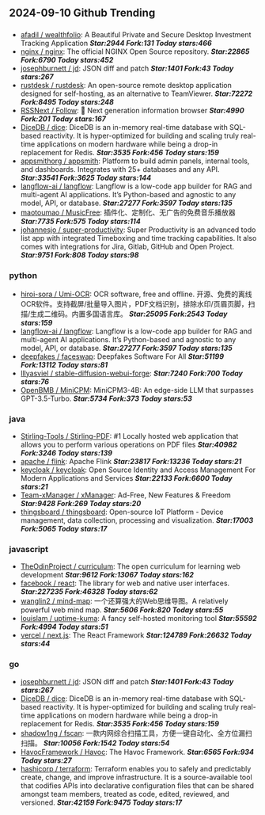 ## 2024-09-10 Github Trending

### 
* [afadil / wealthfolio](https://github.com/afadil/wealthfolio): A Beautiful Private and Secure Desktop Investment Tracking Application ***Star:2944 Fork:131 Today stars:466***
* [nginx / nginx](https://github.com/nginx/nginx): The official NGINX Open Source repository. ***Star:22865 Fork:6790 Today stars:452***
* [josephburnett / jd](https://github.com/josephburnett/jd): JSON diff and patch ***Star:1401 Fork:43 Today stars:267***
* [rustdesk / rustdesk](https://github.com/rustdesk/rustdesk): An open-source remote desktop application designed for self-hosting, as an alternative to TeamViewer. ***Star:72272 Fork:8495 Today stars:248***
* [RSSNext / Follow](https://github.com/RSSNext/Follow): 🧡 Next generation information browser ***Star:4990 Fork:201 Today stars:167***
* [DiceDB / dice](https://github.com/DiceDB/dice): DiceDB is an in-memory real-time database with SQL-based reactivity. It is hyper-optimized for building and scaling truly real-time applications on modern hardware while being a drop-in replacement for Redis. ***Star:3535 Fork:456 Today stars:159***
* [appsmithorg / appsmith](https://github.com/appsmithorg/appsmith): Platform to build admin panels, internal tools, and dashboards. Integrates with 25+ databases and any API. ***Star:33541 Fork:3625 Today stars:144***
* [langflow-ai / langflow](https://github.com/langflow-ai/langflow): Langflow is a low-code app builder for RAG and multi-agent AI applications. It’s Python-based and agnostic to any model, API, or database. ***Star:27277 Fork:3597 Today stars:135***
* [maotoumao / MusicFree](https://github.com/maotoumao/MusicFree): 插件化、定制化、无广告的免费音乐播放器 ***Star:7735 Fork:575 Today stars:114***
* [johannesjo / super-productivity](https://github.com/johannesjo/super-productivity): Super Productivity is an advanced todo list app with integrated Timeboxing and time tracking capabilities. It also comes with integrations for Jira, Gitlab, GitHub and Open Project. ***Star:9751 Fork:808 Today stars:98***

### python
* [hiroi-sora / Umi-OCR](https://github.com/hiroi-sora/Umi-OCR): OCR software, free and offline. 开源、免费的离线OCR软件。支持截屏/批量导入图片，PDF文档识别，排除水印/页眉页脚，扫描/生成二维码。内置多国语言库。 ***Star:25095 Fork:2543 Today stars:159***
* [langflow-ai / langflow](https://github.com/langflow-ai/langflow): Langflow is a low-code app builder for RAG and multi-agent AI applications. It’s Python-based and agnostic to any model, API, or database. ***Star:27277 Fork:3597 Today stars:135***
* [deepfakes / faceswap](https://github.com/deepfakes/faceswap): Deepfakes Software For All ***Star:51199 Fork:13112 Today stars:81***
* [lllyasviel / stable-diffusion-webui-forge](https://github.com/lllyasviel/stable-diffusion-webui-forge):  ***Star:7240 Fork:700 Today stars:76***
* [OpenBMB / MiniCPM](https://github.com/OpenBMB/MiniCPM): MiniCPM3-4B: An edge-side LLM that surpasses GPT-3.5-Turbo. ***Star:5734 Fork:373 Today stars:53***

### java
* [Stirling-Tools / Stirling-PDF](https://github.com/Stirling-Tools/Stirling-PDF): #1 Locally hosted web application that allows you to perform various operations on PDF files ***Star:40982 Fork:3246 Today stars:139***
* [apache / flink](https://github.com/apache/flink): Apache Flink ***Star:23817 Fork:13236 Today stars:21***
* [keycloak / keycloak](https://github.com/keycloak/keycloak): Open Source Identity and Access Management For Modern Applications and Services ***Star:22133 Fork:6600 Today stars:21***
* [Team-xManager / xManager](https://github.com/Team-xManager/xManager): Ad-Free, New Features & Freedom ***Star:9428 Fork:269 Today stars:20***
* [thingsboard / thingsboard](https://github.com/thingsboard/thingsboard): Open-source IoT Platform - Device management, data collection, processing and visualization. ***Star:17003 Fork:5065 Today stars:17***

### javascript
* [TheOdinProject / curriculum](https://github.com/TheOdinProject/curriculum): The open curriculum for learning web development ***Star:9612 Fork:13067 Today stars:162***
* [facebook / react](https://github.com/facebook/react): The library for web and native user interfaces. ***Star:227235 Fork:46328 Today stars:62***
* [wanglin2 / mind-map](https://github.com/wanglin2/mind-map): 一个还算强大的Web思维导图。A relatively powerful web mind map. ***Star:5606 Fork:820 Today stars:55***
* [louislam / uptime-kuma](https://github.com/louislam/uptime-kuma): A fancy self-hosted monitoring tool ***Star:55592 Fork:4994 Today stars:51***
* [vercel / next.js](https://github.com/vercel/next.js): The React Framework ***Star:124789 Fork:26632 Today stars:44***

### go
* [josephburnett / jd](https://github.com/josephburnett/jd): JSON diff and patch ***Star:1401 Fork:43 Today stars:267***
* [DiceDB / dice](https://github.com/DiceDB/dice): DiceDB is an in-memory real-time database with SQL-based reactivity. It is hyper-optimized for building and scaling truly real-time applications on modern hardware while being a drop-in replacement for Redis. ***Star:3535 Fork:456 Today stars:159***
* [shadow1ng / fscan](https://github.com/shadow1ng/fscan): 一款内网综合扫描工具，方便一键自动化、全方位漏扫扫描。 ***Star:10056 Fork:1542 Today stars:54***
* [HavocFramework / Havoc](https://github.com/HavocFramework/Havoc): The Havoc Framework. ***Star:6565 Fork:934 Today stars:27***
* [hashicorp / terraform](https://github.com/hashicorp/terraform): Terraform enables you to safely and predictably create, change, and improve infrastructure. It is a source-available tool that codifies APIs into declarative configuration files that can be shared amongst team members, treated as code, edited, reviewed, and versioned. ***Star:42159 Fork:9475 Today stars:17***
